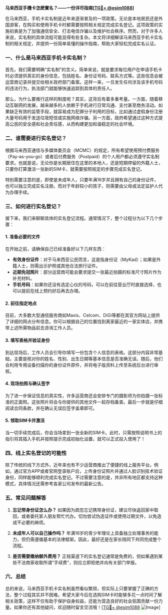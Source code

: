 **马来西亚手機卡怎麽實名？——一份详尽指南[[TG💪+ @esim1088](https://t.me/s/esim1088)]**

在马来西亚，手机卡实名制是近年来逐渐普及的一项政策。无论是本地居民还是外国游客，在购买和使用手机卡时都需要按照相关规定完成实名登记。这项政策的实施初衷是为了加强通信安全、打击电信诈骗以及维护社会秩序。然而，对于许多人来说，实名制的具体流程可能显得有些复杂。本文将详细解读马来西亚手机卡实名制的相关规定，并提供一份简单易懂的操作指南，帮助大家轻松完成实名认证。

### 一、什么是马来西亚手机卡实名制？

首先，我们需要明确“实名制”的含义。简单来说，就是要求每位用户在申请手机卡时必须提供真实的身份信息，包括姓名、身份证号码、联系方式等。这些信息会被运营商记录并提交给相关政府部门备案。这样一来，一旦发生任何涉及该手机号码的违法行为，执法部门就能够快速追踪到具体的责任人。

那么，为什么要推行这样的制度呢？其实，这背后有着多重考量。一方面，随着移动互联网的发展，越来越多的人依赖于手机进行日常沟通、支付甚至商务活动。如果缺乏有效的监管手段，就容易成为犯罪分子利用的目标，比如通过虚假身份注册大量号码用于发送垃圾短信或实施网络诈骗。另一方面，政府希望通过这种方式提高公民的安全感和社会责任感，从而构建更加和谐稳定的社会环境。

### 二、谁需要进行实名登记？

根据马来西亚通信与多媒体委员会（MCMC）的规定，所有希望使用预付费服务（Pay-as-you-go）或者后付费服务（Postpaid）的个人用户都必须遵守实名制要求。也就是说，无论你是长期居住在这里的本地人，还是短期停留的外籍人士，只要你打算激活一张新的SIM卡，就需要按照规定的步骤完成实名登记。

特别需要注意的是，即使是未成年人，只要年满16岁并且拥有自己的身份证件，也可以独立完成实名注册。而对于年龄较小的孩子，则需要由父母或法定监护人代为办理手续。

### 三、如何进行实名登记？

接下来，我们来聊聊具体的实名登记流程。通常情况下，整个过程分为以下几个步骤：

#### 1. 准备必要的文件

在开始之前，请确保自己已经准备好以下几样东西：
- **有效身份证件**：对于马来西亚公民而言，这是指身份证（MyKad）；如果是外籍人士，则需出示护照或其他合法旅行证件。
- **近期免冠照片**：部分运营商可能会要求提交一张最近拍摄的标准尺寸照片作为补充材料。
- **手机号码**：如果你还没有选定心仪的号码，可以在前往营业厅时直接选择，也可以提前在线上预约好后再去办理。

#### 2. 前往指定地点

目前，大多数大型通信服务商如Maxis、Celcom、DiGi等都在其官方网站上提供了详细的网点分布信息。你可以根据自己的位置找到离家最近的一家实体店，并携带上述所需物品前去咨询工作人员。

#### 3. 填写表格并验证身份

到达现场后，工作人员会引导你填写一份包含个人信息的表格。这部分内容非常基础，主要是核对你的姓名、性别、出生日期等基本信息是否准确无误。随后，他们会利用专用设备扫描你的身份证件原件，并将电子版资料上传至系统后台进行审核。

#### 4. 现场拍照与确认签字

为了进一步保证信息的真实性，许多运营商还会安排专门的摄影师为你拍摄一张标准的正面照。这张照片将会与你提供的其他文件一起存档备查。最后一步就是仔细阅读合同条款，并在确认无误后签字盖章即可。

#### 5. 领取SIM卡并激活

当一切手续完成后，你会当场拿到一张全新的SIM卡。此时，只需按照说明书上的指引将其插入手机并按照提示完成初始化设置，就可以正式投入使用了！

### 四、线上实名登记的可能性

除了传统的线下方式外，近年来也有不少运营商推出了便捷的线上服务平台。例如，通过官方APP或者官网登录账户后，上传身份证照片并通过人脸识别技术验证身份，同样能够顺利完成实名登记。不过需要注意的是，并非所有地区都支持这种模式，具体情况还需参考各家公司发布的最新公告。

### 五、常见问题解答

1. **忘记带身份证怎么办？**
   如果因为疏忽忘记携带身份证，建议尽快返回家中取回，或者委托家人朋友帮忙代办。切勿尝试伪造证件或使用过期文件，以免造成不必要的麻烦。

2. **未成年人可以自己操作吗？**
   年满16岁的青少年理论上具备独立处理事务的能力，但仍需遵循基本的法律框架。因此，最好还是在家长陪同下共同完成整个流程。

3. **是否需要缴纳额外费用？**
   正规渠道下的实名登记通常是免费的，但如果遇到某些不法商家收取所谓“手续费”，则应立即拒绝并向有关部门举报。

### 六、总结

总的来说，马来西亚手机卡实名制虽然看似繁琐，但实际上只要掌握了正确的方法，整个过程其实并不困难。希望大家今后在选购SIM卡时能够多花一点时间了解相关政策，这样不仅有助于保护自身权益，还能为营造良好的社会氛围贡献一份力量。如果你还有其他疑问，欢迎随时留言交流哦！[[TG💪+ @esim1088](https://t.me/s/esim1088) ![Image](https://i.postimg.cc/4NQfJmqS/Snipaste-2025-05-13-00-14-12.png)]